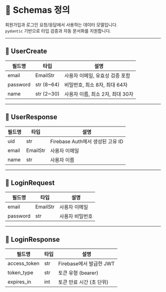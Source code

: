 # 📌 Schemas 정의

회원가입과 로그인 요청/응답에서 사용하는 데이터 모델입니다.  
`pydantic` 기반으로 타입 검증과 자동 문서화를 지원합니다.

---

## 🔹 UserCreate
| 필드명    | 타입      | 설명                     |
|-----------|-----------|--------------------------|
| email     | EmailStr  | 사용자 이메일, 유효성 검증 포함 |
| password  | str (8~64)| 비밀번호, 최소 8자, 최대 64자 |
| name      | str (2~30)| 사용자 이름, 최소 2자, 최대 30자 |

---

## 🔹 UserResponse
| 필드명 | 타입     | 설명 |
|--------|----------|------|
| uid    | str      | Firebase Auth에서 생성된 고유 ID |
| email  | EmailStr | 사용자 이메일 |
| name   | str      | 사용자 이름 |

---

## 🔹 LoginRequest
| 필드명   | 타입     | 설명 |
|----------|----------|------|
| email    | EmailStr | 사용자 이메일 |
| password | str      | 사용자 비밀번호 |

---

## 🔹 LoginResponse
| 필드명       | 타입 | 설명 |
|--------------|------|------|
| access_token | str  | Firebase에서 발급한 JWT |
| token_type   | str  | 토큰 유형 (bearer) |
| expires_in   | int  | 토큰 만료 시간 (초 단위) |
